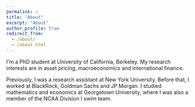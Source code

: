 ```yaml
---
permalink: /
title: "About"
excerpt: "About"
author_profile: true
redirect_from: 
  - /about/
  - /about.html
---
```



I'm a PhD student at University of California, Berkeley. My research interests are in asset pricing, macroeconomics and international finance.

Previously, I was a research assistant at New York University. Before that, I worked at BlackRock, Goldman Sachs and JP Morgan. I studied mathematics and economics at Georgetown University, where I was also a member of the NCAA Division I swim team.

